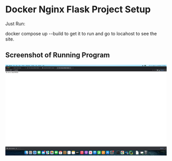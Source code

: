 # Docker Nginx Flask Project Setup

Just Run:

docker compose up --build to get it to run and go to locahost to see the site.

## Screenshot of Running Program

![Running Program](screenshots/runningscrshot.png)
